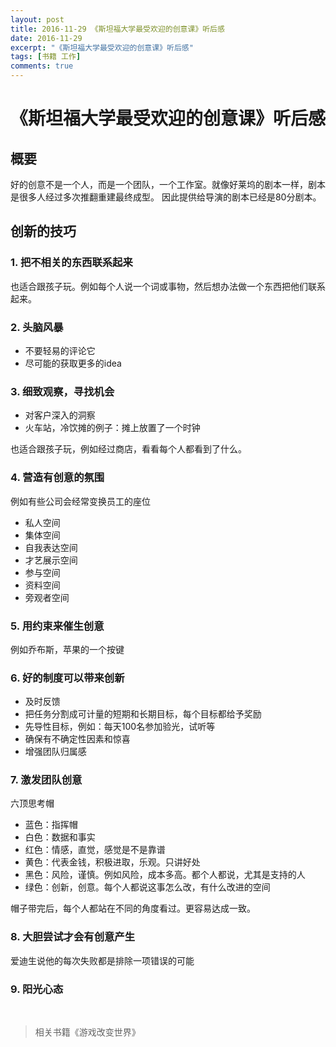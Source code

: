 ```yaml
---
layout: post
title: 2016-11-29 《斯坦福大学最受欢迎的创意课》听后感
date: 2016-11-29
excerpt: "《斯坦福大学最受欢迎的创意课》听后感"
tags: [书籍 工作]
comments: true
---
```


# 《斯坦福大学最受欢迎的创意课》听后感

## 概要
好的创意不是一个人，而是一个团队，一个工作室。就像好莱坞的剧本一样，剧本是很多人经过多次推翻重建最终成型。
因此提供给导演的剧本已经是80分剧本。

## 创新的技巧

### 1. 把不相关的东西联系起来

也适合跟孩子玩。例如每个人说一个词或事物，然后想办法做一个东西把他们联系起来。

### 2. 头脑风暴

- 不要轻易的评论它
- 尽可能的获取更多的idea

### 3. 细致观察，寻找机会

- 对客户深入的洞察
- 火车站，冷饮摊的例子：摊上放置了一个时钟

也适合跟孩子玩，例如经过商店，看看每个人都看到了什么。

### 4. 营造有创意的氛围

例如有些公司会经常变换员工的座位

- 私人空间
- 集体空间
- 自我表达空间
- 才艺展示空间
- 参与空间
- 资料空间
- 旁观者空间

### 5. 用约束来催生创意

例如乔布斯，苹果的一个按键

### 6. 好的制度可以带来创新

- 及时反馈
- 把任务分割成可计量的短期和长期目标，每个目标都给予奖励
- 先导性目标，例如：每天100名参加验光，试听等
- 确保有不确定性因素和惊喜
- 增强团队归属感

### 7. 激发团队创意

六顶思考帽

- 蓝色：指挥帽
- 白色：数据和事实
- 红色：情感，直觉，感觉是不是靠谱
- 黄色：代表金钱，积极进取，乐观。只讲好处
- 黑色：风险，谨慎。例如风险，成本多高。都个人都说，尤其是支持的人
- 绿色：创新，创意。每个人都说这事怎么改，有什么改进的空间

帽子带完后，每个人都站在不同的角度看过。更容易达成一致。

### 8. 大胆尝试才会有创意产生

爱迪生说他的每次失败都是排除一项错误的可能

### 9. 阳光心态

<br>

> 相关书籍《游戏改变世界》